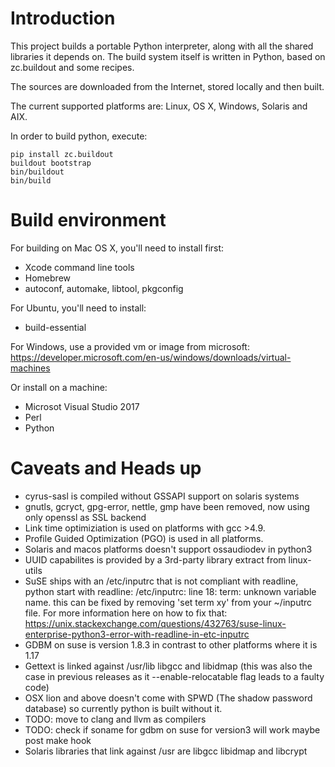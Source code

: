 
Introduction
============

This project builds a portable Python interpreter, along with all the shared libraries it depends on.
The build system itself is written in Python, based on zc.buildout and some recipes.

The sources are downloaded from the Internet, stored locally and then built.

The current supported platforms are: Linux, OS X, Windows, Solaris and AIX.

In order to build python, execute:

    pip install zc.buildout
    buildout bootstrap
    bin/buildout
    bin/build

Build environment
=================

For building on Mac OS X, you'll need to install first:
* Xcode command line tools
* Homebrew
* autoconf, automake, libtool, pkgconfig

For Ubuntu, you'll need to install:
* build-essential

For Windows, use a provided vm or image from microsoft:
https://developer.microsoft.com/en-us/windows/downloads/virtual-machines

Or install on a machine:
* Microsot Visual Studio 2017
* Perl
* Python


Caveats and Heads up
====================

* cyrus-sasl is compiled without GSSAPI support on solaris systems
* gnutls, gcryct, gpg-error, nettle, gmp have been removed, now using only openssl as SSL backend
* Link time optimiziation is used on platforms with gcc >4.9.
* Profile Guided Optimization (PGO) is used in all platforms.
* Solaris and macos platforms doesn't support ossaudiodev in python3
* UUID capabilites is provided by a 3rd-party library extract from linux-utils
* SuSE ships with an /etc/inputrc that is not compliant with readline, python start with readline: /etc/inputrc: line 18: term: unknown variable name.
this can be fixed by removing 'set term xy' from your ~/inputrc file. For more information here on how to fix that:
https://unix.stackexchange.com/questions/432763/suse-linux-enterprise-python3-error-with-readline-in-etc-inputrc
* GDBM on suse is version 1.8.3 in contrast to other platforms where it is 1.17
* Gettext is linked against /usr/lib libgcc and libidmap (this was also the case in previous releases as it --enable-relocatable flag leads to a faulty code)
* OSX lion and above doesn't come with SPWD (The shadow password database) so currently python is built without it.
* TODO: move to clang and llvm as compilers
* TODO: check if soname for gdbm on suse for version3 will work maybe post make hook
* Solaris libraries that link against /usr are libgcc libidmap and libcrypt
